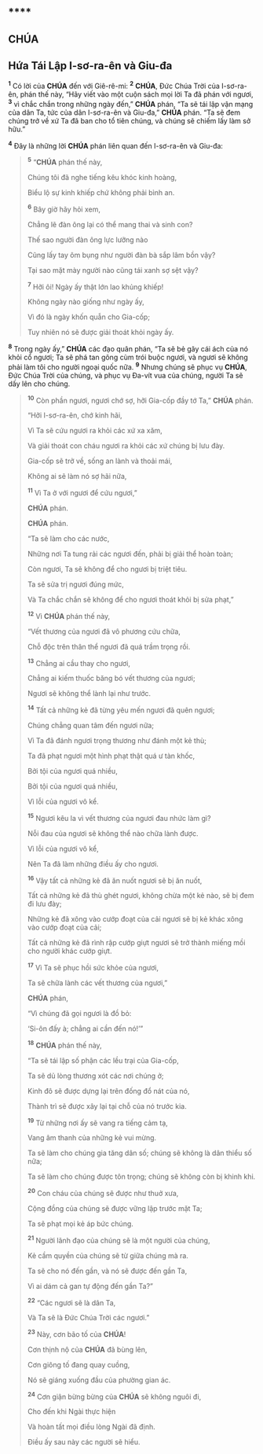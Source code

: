#

## \*\*\*\*

## CHÚA

## Hứa Tái Lập I-sơ-ra-ên và Giu-đa

<sup><b>1</b></sup> Có lời của **CHÚA** đến với Giê-rê-mi: <sup><b>2</b></sup> **CHÚA**, Đức Chúa Trời của I-sơ-ra-ên, phán thế này, “Hãy viết vào một cuộn sách mọi lời Ta đã phán với ngươi, <sup><b>3</b></sup> vì chắc chắn trong những ngày đến,” **CHÚA** phán, “Ta sẽ tái lập vận mạng của dân Ta, tức của dân I-sơ-ra-ên và Giu-đa,” **CHÚA** phán. “Ta sẽ đem chúng trở về xứ Ta đã ban cho tổ tiên chúng, và chúng sẽ chiếm lấy làm sở hữu.”

<sup><b>4</b></sup> Đây là những lời **CHÚA** phán liên quan đến I-sơ-ra-ên và Giu-đa:

> <sup><b>5</b></sup> “**CHÚA** phán thế này,
>
> Chúng tôi đã nghe tiếng kêu khóc kinh hoàng,
>
> Biểu lộ sự kinh khiếp chứ không phải bình an.
>
> <sup><b>6</b></sup> Bây giờ hãy hỏi xem,
>
> Chẳng lẽ đàn ông lại có thể mang thai và sinh con?
>
> Thế sao người đàn ông lực lưỡng nào
>
> Cũng lấy tay ôm bụng như người đàn bà sắp lâm bồn vậy?
>
> Tại sao mặt mày người nào cũng tái xanh sợ sệt vậy?
>
> <sup><b>7</b></sup> Hỡi ôi! Ngày ấy thật lớn lao khủng khiếp!
>
> Không ngày nào giống như ngày ấy,
>
> Vì đó là ngày khốn quẫn cho Gia-cốp;
>
> Tuy nhiên nó sẽ được giải thoát khỏi ngày ấy.

<sup><b>8</b></sup> Trong ngày ấy,” **CHÚA** các đạo quân phán, “Ta sẽ bẻ gãy cái ách của nó khỏi cổ ngươi; Ta sẽ phá tan gông cùm trói buộc ngươi, và ngươi sẽ không phải làm tôi cho người ngoại quốc nữa. <sup><b>9</b></sup> Nhưng chúng sẽ phục vụ **CHÚA**, Đức Chúa Trời của chúng, và phục vụ Đa-vít vua của chúng, người Ta sẽ dấy lên cho chúng.

> <sup><b>10</b></sup> Còn phần ngươi, ngươi chớ sợ, hỡi Gia-cốp đầy tớ Ta,” **CHÚA** phán.
>
> “Hỡi I-sơ-ra-ên, chớ kinh hãi,
>
> Vì Ta sẽ cứu ngươi ra khỏi các xứ xa xăm,
>
> Và giải thoát con cháu ngươi ra khỏi các xứ chúng bị lưu đày.
>
> Gia-cốp sẽ trở về, sống an lành và thoải mái,
>
> Không ai sẽ làm nó sợ hãi nữa,
>
> <sup><b>11</b></sup> Vì Ta ở với ngươi để cứu ngươi,”
>
> **CHÚA** phán.
>
> **CHÚA** phán.
>
> “Ta sẽ làm cho các nước,
>
> Những nơi Ta tung rải các ngươi đến, phải bị giải thể hoàn toàn;
>
> Còn ngươi, Ta sẽ không để cho ngươi bị triệt tiêu.
>
> Ta sẽ sửa trị ngươi đúng mức,
>
> Và Ta chắc chắn sẽ không để cho ngươi thoát khỏi bị sửa phạt,”
>
> <sup><b>12</b></sup> Vì **CHÚA** phán thế này,
>
> “Vết thương của ngươi đã vô phương cứu chữa,
>
> Chỗ độc trên thân thể ngươi đã quá trầm trọng rồi.
>
> <sup><b>13</b></sup> Chẳng ai cầu thay cho ngươi,
>
> Chẳng ai kiếm thuốc băng bó vết thương của ngươi;
>
> Ngươi sẽ không thể lành lại như trước.
>
> <sup><b>14</b></sup> Tất cả những kẻ đã từng yêu mến ngươi đã quên ngươi;
>
> Chúng chẳng quan tâm đến ngươi nữa;
>
> Vì Ta đã đánh ngươi trọng thương như đánh một kẻ thù;
>
> Ta đã phạt ngươi một hình phạt thật quá ư tàn khốc,
>
> Bởi tội của ngươi quá nhiều,
>
> Bởi tội của ngươi quá nhiều,
>
> Vì lỗi của ngươi vô kể.
>
> <sup><b>15</b></sup> Ngươi kêu la vì vết thương của ngươi đau nhức làm gì?
>
> Nỗi đau của ngươi sẽ không thể nào chữa lành được.
>
> Vì lỗi của ngươi vô kể,
>
> Nên Ta đã làm những điều ấy cho ngươi.
>
> <sup><b>16</b></sup> Vậy tất cả những kẻ đã ăn nuốt ngươi sẽ bị ăn nuốt,
>
> Tất cả những kẻ đã thù ghét ngươi, không chừa một kẻ nào, sẽ bị đem đi lưu đày;
>
> Những kẻ đã xông vào cướp đoạt của cải ngươi sẽ bị kẻ khác xông vào cướp đoạt của cải;
>
> Tất cả những kẻ đã rình rập cướp giựt ngươi sẽ trở thành miếng mồi cho người khác cướp giựt.
>
> <sup><b>17</b></sup> Vì Ta sẽ phục hồi sức khỏe của ngươi,
>
> Ta sẽ chữa lành các vết thương của ngươi,”
>
> **CHÚA** phán,
>
> “Vì chúng đã gọi ngươi là đồ bỏ:
>
> ‘Si-ôn đấy à; chẳng ai cần đến nó!’”
>
> <sup><b>18</b></sup> **CHÚA** phán thế này,
>
> “Ta sẽ tái lập số phận các lều trại của Gia-cốp,
>
> Ta sẽ dủ lòng thương xót các nơi chúng ở;
>
> Kinh đô sẽ được dựng lại trên đống đổ nát của nó,
>
> Thành trì sẽ được xây lại tại chỗ của nó trước kia.
>
> <sup><b>19</b></sup> Từ những nơi ấy sẽ vang ra tiếng cảm tạ,
>
> Vang âm thanh của những kẻ vui mừng.
>
> Ta sẽ làm cho chúng gia tăng dân số; chúng sẽ không là dân thiểu số nữa;
>
> Ta sẽ làm cho chúng được tôn trọng; chúng sẽ không còn bị khinh khi.
>
> <sup><b>20</b></sup> Con cháu của chúng sẽ được như thuở xưa,
>
> Cộng đồng của chúng sẽ được vững lập trước mặt Ta;
>
> Ta sẽ phạt mọi kẻ áp bức chúng.
>
> <sup><b>21</b></sup> Người lãnh đạo của chúng sẽ là một người của chúng,
>
> Kẻ cầm quyền của chúng sẽ từ giữa chúng mà ra.
>
> Ta sẽ cho nó đến gần, và nó sẽ được đến gần Ta,
>
> Vì ai dám cả gan tự động đến gần Ta?”
>
> <sup><b>22</b></sup> “Các ngươi sẽ là dân Ta,
>
> Và Ta sẽ là Đức Chúa Trời các ngươi.”
>
> <sup><b>23</b></sup> Này, cơn bão tố của **CHÚA**!
>
> Cơn thịnh nộ của **CHÚA** đã bùng lên,
>
> Cơn giông tố đang quay cuồng,
>
> Nó sẽ giáng xuống đầu của phường gian ác.
>
> <sup><b>24</b></sup> Cơn giận bừng bừng của **CHÚA** sẽ không nguôi đi,
>
> Cho đến khi Ngài thực hiện
>
> Và hoàn tất mọi điều lòng Ngài đã định.
>
> Điều ấy sau này các người sẽ hiểu.
